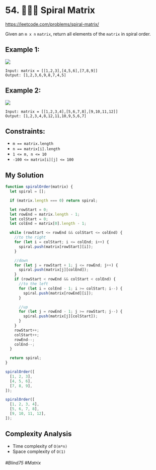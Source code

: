 # 54. 👩🏽‍🦯 Spiral Matrix
https://leetcode.com/problems/spiral-matrix/

Given an `m x n` `matrix`, return all elements of the `matrix` in spiral order.

## Example 1:

![](https://assets.leetcode.com/uploads/2020/11/13/spiral1.jpg)
````
Input: matrix = [[1,2,3],[4,5,6],[7,8,9]]
Output: [1,2,3,6,9,8,7,4,5]
````

## Example 2:

![](https://assets.leetcode.com/uploads/2020/11/13/spiral.jpg)

````
Input: matrix = [[1,2,3,4],[5,6,7,8],[9,10,11,12]]
Output: [1,2,3,4,8,12,11,10,9,5,6,7]
````

## Constraints:
- `m == matrix.length`
- `n == matrix[i].length`
- `1 <= m, n <= 10`
- `-100 <= matrix[i][j] <= 100`

## My Solution
````js
function spiralOrder(matrix) {
  let spiral = [];

  if (matrix.length === 0) return spiral;

  let rowStart = 0;
  let rowEnd = matrix.length - 1;
  let colStart = 0;
  let colEnd = matrix[0].length - 1;

  while (rowStart <= rowEnd && colStart <= colEnd) {
    //to the right
    for (let i = colStart; i <= colEnd; i++) {
      spiral.push(matrix[rowStart][i]);
    }

    //down
    for (let j = rowStart + 1; j <= rowEnd; j++) {
      spiral.push(matrix[j][colEnd]);
    }
    if (rowStart < rowEnd && colStart < colEnd) {
      //to the left
      for (let i = colEnd - 1; i >= colStart; i--) {
        spiral.push(matrix[rowEnd][i]);
      }

      //up
      for (let j = rowEnd - 1; j >= rowStart; j--) {
        spiral.push(matrix[j][colStart]);
      }
    }
    rowStart++;
    colStart++;
    rowEnd--;
    colEnd--;
  }

  return spiral;
}

spiralOrder([
  [1, 2, 3],
  [4, 5, 6],
  [7, 8, 9],
]);

spiralOrder([
  [1, 2, 3, 4],
  [5, 6, 7, 8],
  [9, 10, 11, 12],
]);

````

## Complexity Analysis
- Time complexity of `O(m*n)`
- Space complexity of `O(1)`

###### #Blind75 #Matrix
